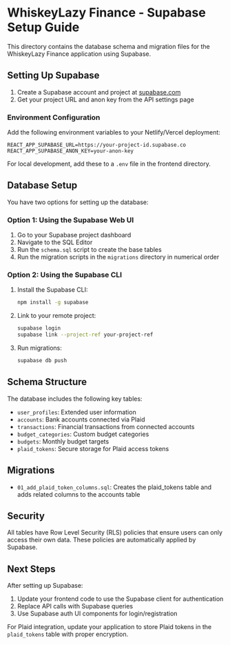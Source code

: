# WhiskeyLazy Finance - Supabase Setup Guide

This directory contains the database schema and migration files for the WhiskeyLazy Finance application using Supabase.

## Setting Up Supabase

1. Create a Supabase account and project at [supabase.com](https://supabase.com)
2. Get your project URL and anon key from the API settings page

### Environment Configuration

Add the following environment variables to your Netlify/Vercel deployment:

```
REACT_APP_SUPABASE_URL=https://your-project-id.supabase.co
REACT_APP_SUPABASE_ANON_KEY=your-anon-key
```

For local development, add these to a `.env` file in the frontend directory.

## Database Setup

You have two options for setting up the database:

### Option 1: Using the Supabase Web UI

1. Go to your Supabase project dashboard
2. Navigate to the SQL Editor
3. Run the `schema.sql` script to create the base tables
4. Run the migration scripts in the `migrations` directory in numerical order

### Option 2: Using the Supabase CLI

1. Install the Supabase CLI:
   ```bash
   npm install -g supabase
   ```

2. Link to your remote project:
   ```bash
   supabase login
   supabase link --project-ref your-project-ref
   ```

3. Run migrations:
   ```bash
   supabase db push
   ```

## Schema Structure

The database includes the following key tables:

- `user_profiles`: Extended user information
- `accounts`: Bank accounts connected via Plaid
- `transactions`: Financial transactions from connected accounts
- `budget_categories`: Custom budget categories
- `budgets`: Monthly budget targets
- `plaid_tokens`: Secure storage for Plaid access tokens

## Migrations

- `01_add_plaid_token_columns.sql`: Creates the plaid_tokens table and adds related columns to the accounts table

## Security

All tables have Row Level Security (RLS) policies that ensure users can only access their own data. These policies are automatically applied by Supabase.

## Next Steps

After setting up Supabase:

1. Update your frontend code to use the Supabase client for authentication
2. Replace API calls with Supabase queries
3. Use Supabase auth UI components for login/registration

For Plaid integration, update your application to store Plaid tokens in the `plaid_tokens` table with proper encryption. 